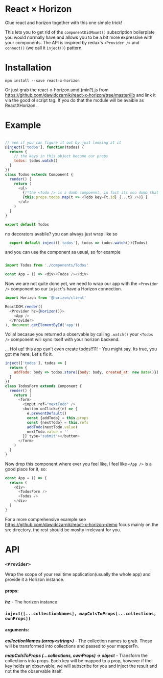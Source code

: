 # React × Horizon
Glue react and horizon together with this one simple trick! 

This lets you to get rid of the ```componentDidMount()``` subscription boilerplate you would normally have and allows you to be a bit more expressive with your components. The API is inspired by redux's ```<Provider />``` and ```connect()``` (we call it ```inject()```) pattern. 

# Installation

```
npm install --save react-x-horizon
```
Or just grab the react-x-horizon.umd.(min?).js from https://github.com/dawidczarnik/react-x-horizon/tree/master/lib 
and link it via the good ol script tag. If you do that the module will be avaible as ReactXHorizon. 

# Example

```js

// see if you can figure it out by just looking at it  
@inject(['todos'], function(todos) {
  return {
    // the keys in this object become our props
    todos: todos.watch()
  }
})
class Todos extends Component {
  render() {
    return (
      <ul>
        {/*the <Todo /> is a dumb compoennt, in fact its soo dumb that we will ignore it for this demo*/} 
        {this.props.todos.map(t => <Todo key={t.id} {...t} />)} {
      </ul>
    )
  }
}

export default Todos

```
no decorators avabile? you can always just wrap like so

```js 
  export default inject(['todos'], todos => todos.watch())(Todos)
```

and you can use the component as usual, so for example 

```js

import Todos from './components/Todos'

const App = () => <div><Todos /></div>

```
Now we are not quite done yet, we need to wrap our app with the ```<Provider />``` component so our ```inject```'s have a Horizon connection. 

```js
import Horizon from '@horizon/client'

ReactDOM.render((
  <Provider hz={Horizon()}>
    <App />
  </Provider>
), document.getElementById('app'))
```
Voila! becasue you returned a observable by calling ```.watch()``` your ```<Todos />``` component will sync itself with your horizon backend. 

... Hol up! this app can't even create todos!!11! - You might say, Its true, you got me here. Let's fix it. 

```js
inject(['todos'], todos => {
  return {
    addTodo: body => todos.store({body: body, created_at: new Date()})
  }
})
class TodosForm extends Component {
  render() {
    return (
      <form>
        <input ref="nextTodo" />
        <button onClick={(e) => {
          e.preventDefault()
          const {addTodo} = this.props
          const {nextTodo} = this.refs
          addTodo(nextTodo.value)
          nextTodo.value = ''
        }} type="submit"></button>
      </form>
    )
  }
}
```

Now drop this component where ever you feel like, I feel like ```<App />``` is a good place for it, so: 

```js
const App = () => {
  return (
    <div>
      <TodosForm />
      <Todos />
    </div>
  )
}
```

For a more comprehensive example see https://github.com/dawidczarnik/react-x-horizon-demo focus mainly on the src directory, the rest should be moslty irrelevant for you. 

# API

### `<Provider>`

Wrap the scope of your real time application(usually the whole app) and provide it a Horizon instance. 

#### props: 

***hz*** - The horizon instance


### `inject([...collectionNames], mapColsToProps(...collections, ownProps))`

#### arguments: 
  
***collectionNames (array\<string\>)*** - The collection names to grab. Those will be transformed into collections and passed to your mapperFn.

***mapColsToProps (...collections, ownProps) → object*** - Transform the collections into props. Each key will be mapped to a prop, however if the key holds an observable, we will subscribe for you and inject the result and not the the observable itself.

